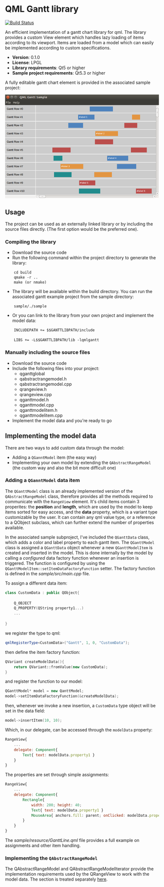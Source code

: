 # QML Gantt library

[![Build Status](https://travis-ci.org/dinusv/qml-gantt.svg?branch=master)](https://travis-ci.org/dinusv/qml-gantt)

An efficient implementation of a gantt chart library for qml. The library provides a custom View element
which handles lazy loading of items according to its viewport. Items are loaded from a model which can 
easily be implemented according to custom specifications.

 * **Version**: 0.1.0
 * **License**: LPGL
 * **Library requirements**: Qt5 or higher
 * **Sample project requirements**: Qt5.3 or higher

A fully editable gantt chart element is provided in the associated sample project:

 ![Gantt sample screen shot](/doc/screen-gantt.png)

## Usage

The project can be used as an externally linked library or by including the source files directly. (The first option would be the preferred one).

### Compiling the library

 * Download the source code
 * Run the following command within the project directory to generate the library:
 
```
    cd build
    qmake -r ..
    make (or nmake)
```

 * The library will be available within the build directory. You can run the associated gantt example project from the sample directory:

```
	sample/./sample	
```

 * Or you can link to the library from your own project and implement the model data:

```
    INCLUDEPATH += $$GANTTLIBPATH/include
	
    LIBS += -L$$GANTTLIBPATH/lib -lqmlgantt
```

### Manually including the source files

 * Download the source code
 * Include the following files into your project:
    * qganttglobal
    * qabstractrangemodel.h
    * qabstractrangemodel.cpp
    * qrangeview.h
    * qrangeview.cpp
    * qganttmodel.h
    * qganttmodel.cpp
    * qganttmodelitem.h
    * qganttmodelitem.cpp
 * Implement the model data and you're ready to go


## Implementing the model data

There are two ways to add custom data through the model:

 * Adding a ```QGanntModel``` item (the easy way)
 * Implementing your own model by extending the ```QAbstractRangeModel``` (the custom way and also the bit more difficult one)

### Adding a ```QGanntModel``` data item

The `QGanttModel` class is an already implemented version of the ```QAbstractRangeModel``` class, therefore provides all the methods
required to communicate with the ```RangeView``` element. It's child items contain 3 properites: the **position** and **length**, 
which are used by the model to keep items sorted for easy access, and the **data** property, which is a variant type customizable by 
the user. It can contain any qml value type, or a reference to a QObject subclass, which can further extend the number of properties 
available. 

In the associated sample subproject, I've included the ```QGanttData``` class, which adds a color and label property to each gantt item.
The ```QGanttModel``` class is assigned a ```QGanttData``` object whenever a new ```QGanttModelItem``` is created and inserted in the model. This
is done internally by the model by calling a *configured* data factory function whenever an insertion is triggered. The function is configured
by using the ```QGanttModelItem::setItemDataFactoryFunction``` setter. The factory function is defined in the *sample/src/main.cpp* file.

To assign a different data item:

```cpp
class CustomData : public QObject{

    Q_OBJECT
    Q_PROPERTY(QString property1...)
    ...

}
```

we register the type to qml:

```cpp
qmlRegisterType<CustomData>("Gantt", 1, 0, "CustomData");
```


then define the item factory function:

```cpp
QVariant createModelData(){
    return QVariant::fromValue(new CustomData);
}
```

and register the function to our model:

```cpp
QGanttModel* model = new QanttModel;
model->setItemDataFactoryFunction(&createModelData);
```

then, whenever we invoke a new insertion, a ```CustomData``` type object will be set in the data field:

```cpp
model->insertItem(10, 10);
```

Which, in our delegate, can be accessed through the ```modelData``` property:

```qml
RangeView{
    ...
    delegate: Component{
        Text{ text: modelData.property1 }
    }
} 
```

The properties are set through simple assignments:

```qml
RangeView{
    ...
    delegate: Component{
        Rectangle{
            width: 200; height: 40;
            Text{ text: modelData.property1 }
            MouseArea{ anchors.fill: parent; onClicked: modelData.property1 = "new value"; }
        }
    }
} 
```


The *sample/resource/GanttLine.qml* file provides a full example on assignments and other item handling.

### Implementing the ```QAbstractRangeModel```

The  QAbstractRangeModel  and  QAbstractRangeModelIterator  provide the implementation 
requirements used by the  QRangeView  to work with the model data. The section is treated separately 
[here](doc/implement-qabstractrangemodel.md).

